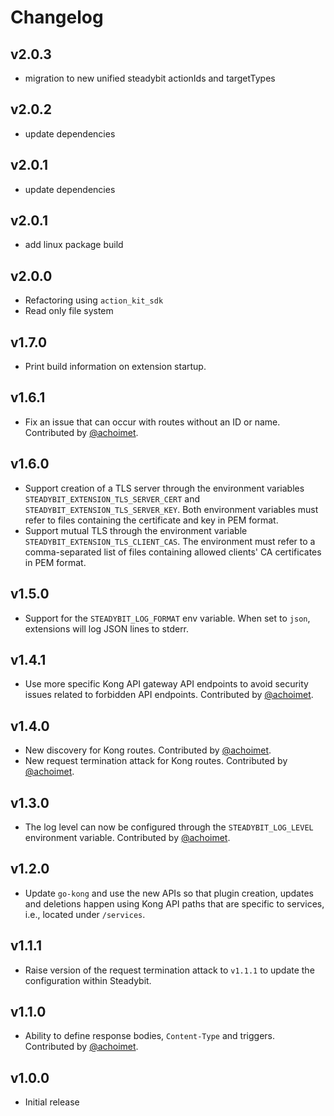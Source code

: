 # Changelog

## v2.0.3

- migration to new unified steadybit actionIds and targetTypes

## v2.0.2

- update dependencies

## v2.0.1

- update dependencies

## v2.0.1

 - add linux package build

## v2.0.0

 - Refactoring using `action_kit_sdk`
 - Read only file system

## v1.7.0

 - Print build information on extension startup.

## v1.6.1

 - Fix an issue that can occur with routes without an ID or name. Contributed by [@achoimet](https://github.com/achoimet).

## v1.6.0

 - Support creation of a TLS server through the environment variables `STEADYBIT_EXTENSION_TLS_SERVER_CERT` and `STEADYBIT_EXTENSION_TLS_SERVER_KEY`. Both environment variables must refer to files containing the certificate and key in PEM format.
 - Support mutual TLS through the environment variable `STEADYBIT_EXTENSION_TLS_CLIENT_CAS`. The environment must refer to a comma-separated list of files containing allowed clients' CA certificates in PEM format.

## v1.5.0

- Support for the `STEADYBIT_LOG_FORMAT` env variable. When set to `json`, extensions will log JSON lines to stderr.

## v1.4.1

 - Use more specific Kong API gateway API endpoints to avoid security issues related to forbidden API endpoints. Contributed by [@achoimet](https://github.com/achoimet).

## v1.4.0

 - New discovery for Kong routes. Contributed by [@achoimet](https://github.com/achoimet).
 - New request termination attack for Kong routes. Contributed by [@achoimet](https://github.com/achoimet).

## v1.3.0

 - The log level can now be configured through the `STEADYBIT_LOG_LEVEL` environment variable. Contributed by [@achoimet](https://github.com/achoimet).

## v1.2.0

 - Update `go-kong` and use the new APIs so that plugin creation, updates and deletions happen using Kong API paths that are specific to services, i.e., located under `/services`.

## v1.1.1

 - Raise version of the request termination attack to `v1.1.1` to update the configuration within Steadybit.

## v1.1.0

 - Ability to define response bodies, `Content-Type` and triggers. Contributed by [@achoimet](https://github.com/achoimet).

## v1.0.0

 - Initial release
